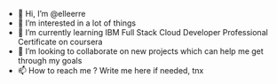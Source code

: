 - 👋 Hi, I’m @elleerre
- 👀 I’m interested in a lot of things
- 🌱 I’m currently learning IBM Full Stack Cloud Developer Professional Certificate on coursera
- 💞️ I’m looking to collaborate on new projects which can help me get through my goals
- 📫 How to reach me ? Write me here if needed, tnx

<!---
elleerre/elleerre is a ✨ special ✨ repository because its `README.md` (this file) appears on your GitHub profile.
You can click the Preview link to take a look at your changes.
--->
